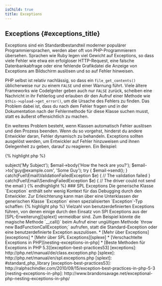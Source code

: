 ```yaml
---
isChild: true
title: Exceptions
---
```


## Exceptions {#exceptions_title}

Exceptions sind ein Standardbestandteil moderner populärer Programmiersprachen, werden aber oft von PHP-Programmierern übersehen. Sprachen wie Ruby legen viel Gewicht auf Exceptions, so dass viele Fehler wie etwa ein erfolgloser HTTP-Request, eine falsche Datenbankabfrage oder eine fehlende Grafikdatei die Anzeige von Exceptions am Bildschirm auslösen und so auf Fehler hinweisen.

PHP selbst ist relativ nachlässig, so dass ein `file_get_contents()` üblicherweise nur zu einem `FALSE` und einer Warnung führt. Viele ältere Frameworks wie CodeIgniter geben auch nur `FALSE` zurück, scheiben eine Nachricht in ihr Fehlerlog und erlauben dir den Aufruf einer Methode wie `$this->upload->get_error()`, um die Ursache des Fehlers zu finden. Das Problem dabei ist, dass du nach dem Fehler fragen und in der Dokumentation nach der Fehlermethode für diese Klasse suchen musst, statt es äußerst offensichtlich zu machen.

Ein weiteres Problem besteht, wenn Klassen automatisch Fehler auslösen und den Prozess beenden. Wenn du so vorgehst, hinderst du andere Entwickler daran, Fehler dynamisch zu behandeln. Exceptions sollten ausgelöst werden, um Entwickler auf Fehler hinzuweisen und ihnen Gelegenheit zu geben, darauf zu reagieren. Ein Beispiel:

{% highlight php %}
<?php
$email = new Fuel\Email;
$email->subject('My Subject');
$email->body('How the heck are you?');
$email->to('guy@example.com', 'Some Guy');

try
{
    $email->send();
}
catch(Fuel\Email\ValidationFailedException $e)
{
    // The validation failed
}
catch(Fuel\Email\SendingFailedException $e)
{
    // The driver could not send the email
}
{% endhighlight %}

### SPL Exceptions

Die generische Klasse `Exception` enthält sehr wenig Kontext für das Debugging durch den Entwickler. Zur Erleichterung kann man über eine Unterklassen der generischen Klasse `Exception` einen spezialisierten `Exception`-Typ schaffen:

{% highlight php %}
<?php
class ValidationException extends Exception {}
{% endhighlight %}

So kannst du mehrere `catch`-Blöcke einrichten und unterschiedliche Exceptions auch unterschiedlich behandeln. Das kan zu einer <em>Vielzahl</em> von benutzerdefinierten Exceptions führen, von denen einige durch den Einsatz von SPl Exceptions aus der  [SPL-Erweiterung][splext] vermeidbar sind.

Zum Beispiel könnte die magische Methode `__call()` beim Aufruf einer ungültigen Methode `throw new BadFunctionCallException;` aufrufen, statt die Standard-Exception oder eine benutzerdefinierte Exception auszulösen.

* [Mehr über Exceptions][exceptions]
* [Mehr über SPL Exceptions][splexe]
* [Verschachtelte Exceptions in PHP][nesting-exceptions-in-php]
* [Beste Methoden für Exceptions in PHP 5.3][exception-best-practices53]

[exceptions]: http://php.net/manual/de/class.exception.php
[splexe]: http://php.net/manual/en/spl.exceptions.php
[splext]: #standard_php_library
[exception-best-practices53]: http://ralphschindler.com/2010/09/15/exception-best-practices-in-php-5-3
[nesting-exceptions-in-php]: http://www.brandonsavage.net/exceptional-php-nesting-exceptions-in-php/
